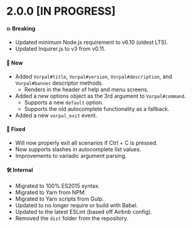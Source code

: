 # 2.0.0 [IN PROGRESS]
#### 💥 Breaking
* Updated minimum Node.js requirement to v6.10 (oldest LTS).
* Updated Inquirer.js to v3 from v0.11.

#### 🚀 New
* Added `Vorpal#title`, `Vorpal#version`, `Vorpal#description`, and `Vorpal#banner` descriptor methods.
  * Renders in the header of help and menu screens.
* Added a new options object as the 3rd argument to `Vorpal#command`.
  * Supports a new `default` option.
  * Supports the old autocomplete functionality as a fallback.
* Added a new `vorpal_exit` event.

#### 🐞 Fixed
* Will now properly exit all scenarios if Ctrl + C is pressed.
* Now supports slashes in autocomplete list values.
* Improvements to variadic argument parsing.

#### 🛠 Internal
* Migrated to 100% ES2015 syntax.
* Migrated to Yarn from NPM.
* Migrated to Yarn scripts from Gulp.
* Updated to no longer require or build with Babel.
* Updated to the latest ESLint (based off Airbnb config).
* Removed the `dist` folder from the repository.
